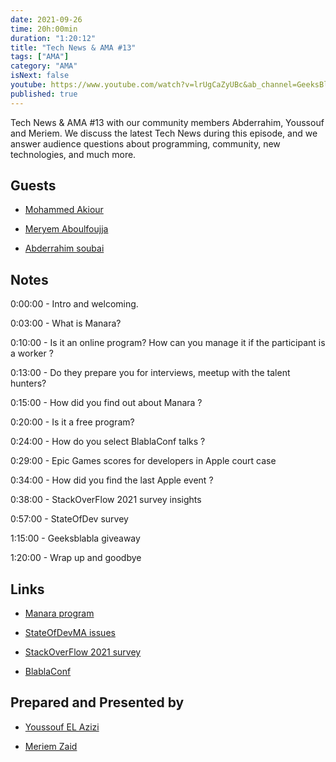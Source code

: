 ```yaml
---
date: 2021-09-26
time: 20h:00min
duration: "1:20:12"
title: "Tech News & AMA #13"
tags: ["AMA"]
category: "AMA"
isNext: false
youtube: https://www.youtube.com/watch?v=lrUgCaZyUBc&ab_channel=GeeksBlaBla
published: true
---
```


Tech News & AMA #13 with our community members Abderrahim, Youssouf and Meriem. We discuss the latest Tech News during this episode, and we answer audience questions about programming, community, new technologies, and much more.

## Guests

- [Mohammed Akiour](https://www.facebook.com/mohammedakiour)

- [Meryem Aboulfoujja](https://www.facebook.com/maar.yeem.946)

- [Abderrahim soubai](https://www.soubai.me/)

## Notes

0:00:00 - Intro and welcoming.

0:03:00 - What is Manara?

0:10:00 - Is it an online program? How can you manage it if the participant is a worker ?

0:13:00 - Do they prepare you for interviews, meetup with the talent hunters?

0:15:00 - How did you find out about Manara ?

0:20:00 - Is it a free program?

0:24:00 - How do you select BlablaConf talks ?

0:29:00 - Epic Games scores for developers in Apple court case

0:34:00 - How did you find the last Apple event ?

0:38:00 - StackOverFlow 2021 survey insights

0:57:00 - StateOfDev survey

1:15:00 - Geeksblabla giveaway

1:20:00 - Wrap up and goodbye

## Links

- [Manara program](https://www.manara.tech/apply-as-an-engineer?utm_source=FBDevCMorocco)

- [StateOfDevMA issues](https://github.com/DevC-Casa/stateofdev.ma/issues)

- [StackOverFlow 2021 survey](https://insights.stackoverflow.com/survey/2021#technology)

- [BlablaConf](https://blablaconf.com)

## Prepared and Presented by

- [Youssouf EL Azizi](https://elazizi.com/)

- [Meriem Zaid](https://twitter.com/_iMeriem)
